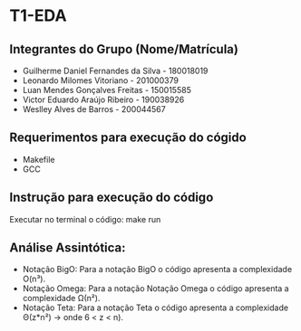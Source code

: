 # T1-EDA

## Integrantes do Grupo (Nome/Matrícula)

- Guilherme Daniel Fernandes da Silva - 180018019
- Leonardo Milomes Vitoriano - 201000379
- Luan Mendes Gonçalves Freitas - 150015585
- Victor Eduardo Araújo Ribeiro - 190038926
- Weslley Alves de Barros - 200044567

## Requerimentos para execução do cógido
- Makefile
- GCC

## Instrução para execução do código
Executar no terminal o código: make run

## Análise Assintótica:
- Notação BigO: Para a notação BigO o código apresenta a complexidade O(n³).          
- Notação Omega: Para a notação Notação Omega o código apresenta a complexidade Ω(n²).
- Notação Teta: Para a notação Teta o código apresenta a complexidade Θ(z*n²) -> onde 6 < z < n).  
